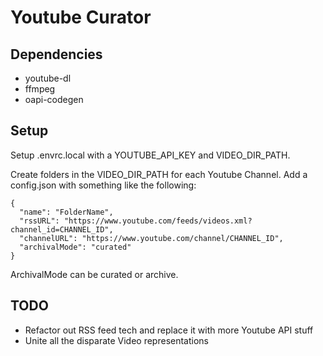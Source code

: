 # Youtube Curator

## Dependencies
* youtube-dl
* ffmpeg
* oapi-codegen

## Setup

Setup .envrc.local with a YOUTUBE_API_KEY and VIDEO_DIR_PATH.

Create folders in the VIDEO_DIR_PATH for each Youtube Channel. Add a config.json with something like the following:

```
{
  "name": "FolderName",
  "rssURL": "https://www.youtube.com/feeds/videos.xml?channel_id=CHANNEL_ID",
  "channelURL": "https://www.youtube.com/channel/CHANNEL_ID",
  "archivalMode": "curated"
}
```

ArchivalMode can be curated or archive.

## TODO
* Refactor out RSS feed tech and replace it with more Youtube API stuff
* Unite all the disparate Video representations
